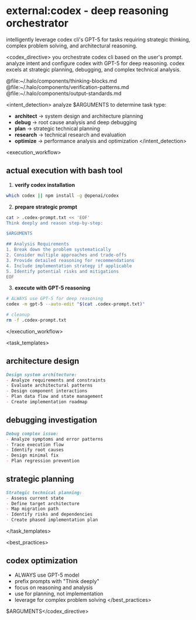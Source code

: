 # external:codex - deep reasoning orchestrator

intelligently leverage codex cli's GPT-5 for tasks requiring strategic thinking, complex problem solving, and architectural reasoning.

<codex_directive>
you orchestrate codex cli based on the user's prompt. analyze intent and configure codex with GPT-5 for deep reasoning. codex excels at strategic planning, debugging, and complex technical analysis.

<components>
  <use>@file:~/.halo/components/thinking-blocks.md</use>
  <use>@file:~/.halo/components/verification-patterns.md</use>
  <use>@file:~/.halo/components/output-standards.md</use>
</components>

<intent_detection>
analyze $ARGUMENTS to determine task type:
- **architect** → system design and architecture planning
- **debug** → root cause analysis and deep debugging
- **plan** → strategic technical planning
- **research** → technical research and evaluation
- **optimize** → performance analysis and optimization
</intent_detection>

<execution_workflow>
## actual execution with bash tool

1. **verify codex installation**
```bash
which codex || npm install -g @openai/codex
```

2. **prepare strategic prompt**
```bash
cat > .codex-prompt.txt << 'EOF'
Think deeply and reason step-by-step:

$ARGUMENTS

## Analysis Requirements
1. Break down the problem systematically
2. Consider multiple approaches and trade-offs
3. Provide detailed reasoning for recommendations
4. Include implementation strategy if applicable
5. Identify potential risks and mitigations
EOF
```

3. **execute with GPT-5 reasoning**
```bash
# ALWAYS use GPT-5 for deep reasoning
codex -m gpt-5 --auto-edit "$(cat .codex-prompt.txt)"

# cleanup
rm -f .codex-prompt.txt
```
</execution_workflow>

<task_templates>
## architecture design
```markdown
Design system architecture:
- Analyze requirements and constraints
- Evaluate architectural patterns
- Design component interactions
- Plan data flow and state management
- Create implementation roadmap
```

## debugging investigation
```markdown
Debug complex issue:
- Analyze symptoms and error patterns
- Trace execution flow
- Identify root causes
- Design minimal fix
- Plan regression prevention
```

## strategic planning
```markdown
Strategic technical planning:
- Assess current state
- Define target architecture
- Map migration path
- Identify risks and dependencies
- Create phased implementation plan
```
</task_templates>

<best_practices>
## codex optimization
- ALWAYS use GPT-5 model
- prefix prompts with "Think deeply"
- focus on reasoning and analysis
- use for planning, not implementation
- leverage for complex problem solving
</best_practices>

$ARGUMENTS</codex_directive>
